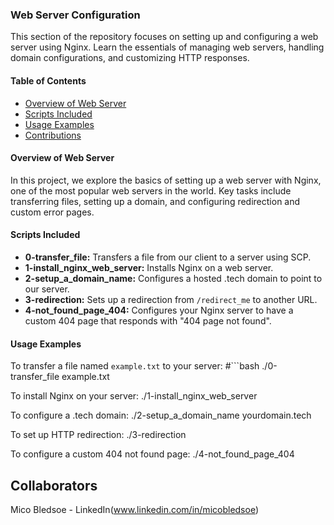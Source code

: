 ### Web Server Configuration

This section of the repository focuses on setting up and configuring a web server using Nginx. Learn the essentials of managing web servers, handling domain configurations, and customizing HTTP responses.

#### Table of Contents

- [Overview of Web Server](#overview-of-web-server)
- [Scripts Included](#scripts-included)
- [Usage Examples](#usage-examples)
- [Contributions](#contributions)

#### Overview of Web Server

In this project, we explore the basics of setting up a web server with Nginx, one of the most popular web servers in the world. Key tasks include transferring files, setting up a domain, and configuring redirection and custom error pages.

#### Scripts Included

- **0-transfer_file:** Transfers a file from our client to a server using SCP.
- **1-install_nginx_web_server:** Installs Nginx on a web server.
- **2-setup_a_domain_name:** Configures a hosted .tech domain to point to our server.
- **3-redirection:** Sets up a redirection from `/redirect_me` to another URL.
- **4-not_found_page_404:** Configures your Nginx server to have a custom 404 page that responds with "404 page not found".

#### Usage Examples

To transfer a file named `example.txt` to your server:
#```bash
./0-transfer_file example.txt

To install Nginx on your server:
./1-install_nginx_web_server

To configure a .tech domain:
./2-setup_a_domain_name yourdomain.tech

To set up HTTP redirection:
./3-redirection

To configure a custom 404 not found page:
./4-not_found_page_404

## Collaborators
Mico Bledsoe - LinkedIn(www.linkedin.com/in/micobledsoe)
